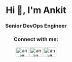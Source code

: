 <h1 align="center">Hi 👋, I'm Ankit </h1>
<h3 align="center">Senior DevOps Engineer </h3>

<h3 align="center">Connect with me:</h3>
<p align="center">
<a href="https://twitter.com/Ankit_Rathi_" target="blank"><img align="center" src="https://raw.githubusercontent.com/rahuldkjain/github-profile-readme-generator/master/src/images/icons/Social/twitter.svg" alt="ankit" height="30" width="40" /></a>
<a href="https://www.linkedin.com/in/ankit-singh-rathi" target="blank"><img align="center" src="https://raw.githubusercontent.com/rahuldkjain/github-profile-readme-generator/master/src/images/icons/Social/linked-in-alt.svg" alt="ankit" height="30" width="40" /></a>
<a href="https://stackoverflow.com/users/5761011/codeaprendiz?tab=profile" target="blank"><img align="center" src="https://raw.githubusercontent.com/rahuldkjain/github-profile-readme-generator/master/src/images/icons/Social/stack-overflow.svg" alt="ankit" height="30" width="40" /></a>
</p>

